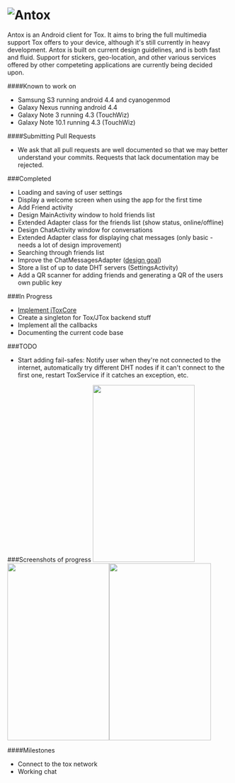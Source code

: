 ![Antox](http://vexx.us/Images/AntoxFull.png "Antox Tox Android Client")
=====

Antox is an Android client for Tox. It aims to bring the full multimedia support Tox offers to your device, although it's still currently in heavy development. Antox is built on current design guidelines, and is both fast and fluid. Support for stickers, geo-location, and other various services offered by other competeting applications are currently being decided upon. 

####Known to work on
* Samsung S3 running android 4.4 and cyanogenmod
* Galaxy Nexus running android 4.4
* Galaxy Note 3 running 4.3 (TouchWiz)
* Galaxy Note 10.1 running 4.3 (TouchWiz)

####Submitting Pull Requests
- We ask that all pull requests are well documented so that we may better understand your commits. Requests that lack documentation may be rejected.

###Completed

- Loading and saving of user settings
- Display a welcome screen when using the app for the first time
- Add Friend activity
- Design MainActivity window to hold friends list
- Extended Adapter class for the friends list (show status, online/offline)
- Design ChatActivity window for conversations 
- Extended Adapter class for displaying chat messages (only basic - needs a lot of design improvement)
- Searching through friends list
- Improve the ChatMessagesAdapter ([design goal](http://assets.hardwarezone.com/img/2013/11/messages.jpg)) 
- Store a list of up to date DHT servers (SettingsActivity)
- Add a QR scanner for adding friends and generating a QR of the users own public key

###In Progress

- [Implement jToxCore](https://github.com/Tox/jToxcore)
- Create a singleton for Tox/JTox backend stuff
- Implement all the callbacks 
- Documenting the current code base

###TODO

- Start adding fail-safes: Notify user when they're not connected to the internet, automatically try different DHT nodes if it can't connect to the first one, restart ToxService if it catches an exception, etc.

###Screenshots of progress
<img src="http://vexx.us/Examples/Antox/device-2014-03-02-231541.png" width="230px" height="400px"/><img src="http://vexx.us/Examples/Antox/device-2014-03-02-231621.png" width="230px" height="400px"/><img src="http://vexx.us/Examples/Antox/device-2014-03-02-231650.png" width="230px" height="400px"/>


####Milestones

- Connect to the tox network
- Working chat
